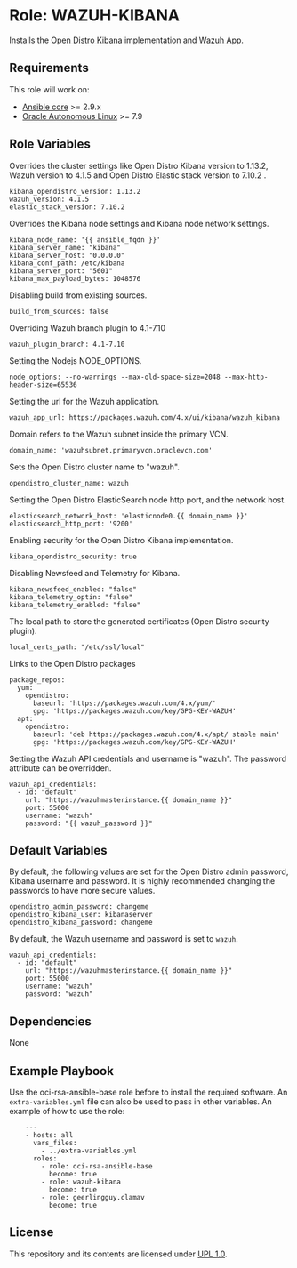 Role: WAZUH-KIBANA
=========

Installs the [Open Distro Kibana](https://opendistro.github.io/for-elasticsearch-docs/docs/kibana/) 
implementation and [Wazuh App](https://github.com/wazuh/wazuh-kibana-app).

Requirements
------------

This role will work on:

- [Ansible core](https://docs.ansible.com/ansible-core/devel/index.html) >= 2.9.x
- [Oracle Autonomous Linux](https://www.oracle.com/linux/autonomous-linux/) >= 7.9

Role Variables
--------------

Overrides the cluster settings like Open Distro Kibana version to 1.13.2, Wazuh version to 4.1.5 and Open Distro Elastic
stack version to 7.10.2 .
```
kibana_opendistro_version: 1.13.2
wazuh_version: 4.1.5
elastic_stack_version: 7.10.2
```

Overrides the Kibana node settings and Kibana node network settings.
```
kibana_node_name: '{{ ansible_fqdn }}'
kibana_server_name: "kibana"
kibana_server_host: "0.0.0.0"
kibana_conf_path: /etc/kibana
kibana_server_port: "5601"
kibana_max_payload_bytes: 1048576
```

Disabling build from existing sources.
``` 
build_from_sources: false
```

Overriding Wazuh branch plugin to 4.1-7.10
```
wazuh_plugin_branch: 4.1-7.10
```

Setting the Nodejs NODE_OPTIONS.
```
node_options: --no-warnings --max-old-space-size=2048 --max-http-header-size=65536
```

Setting the url for the Wazuh application.
```
wazuh_app_url: https://packages.wazuh.com/4.x/ui/kibana/wazuh_kibana
```

Domain refers to the Wazuh subnet inside the primary VCN.
```
domain_name: 'wazuhsubnet.primaryvcn.oraclevcn.com'
```

Sets the Open Distro cluster name to "wazuh".
```
opendistro_cluster_name: wazuh
```

Setting the Open Distro ElasticSearch node http port, and the network host.
```
elasticsearch_network_host: 'elasticnode0.{{ domain_name }}'
elasticsearch_http_port: '9200'
```

Enabling security for the Open Distro Kibana implementation.
```
kibana_opendistro_security: true
```

Disabling Newsfeed and Telemetry for Kibana.
```
kibana_newsfeed_enabled: "false"
kibana_telemetry_optin: "false"
kibana_telemetry_enabled: "false"
```

The local path to store the generated certificates (Open Distro security plugin).
```
local_certs_path: "/etc/ssl/local"
```

Links to the Open Distro packages
```
package_repos:
  yum:
    opendistro:
      baseurl: 'https://packages.wazuh.com/4.x/yum/'
      gpg: 'https://packages.wazuh.com/key/GPG-KEY-WAZUH'
  apt:
    opendistro:
      baseurl: 'deb https://packages.wazuh.com/4.x/apt/ stable main'
      gpg: 'https://packages.wazuh.com/key/GPG-KEY-WAZUH'
```
Setting the Wazuh API credentials and username is "wazuh". The password attribute can be overridden.
```
wazuh_api_credentials:
  - id: "default"
    url: "https://wazuhmasterinstance.{{ domain_name }}"
    port: 55000
    username: "wazuh"
    password: "{{ wazuh_password }}"
```

Default Variables
------------
By default, the following values are set for the Open Distro admin password, Kibana username and password. It is highly
recommended changing the passwords to have more secure values.

```
opendistro_admin_password: changeme
opendistro_kibana_user: kibanaserver
opendistro_kibana_password: changeme
```
By default, the Wazuh username and password is set to `wazuh`.
```
wazuh_api_credentials:
  - id: "default"
    url: "https://wazuhmasterinstance.{{ domain_name }}"
    port: 55000
    username: "wazuh"
    password: "wazuh"
```

Dependencies
------------

None

Example Playbook
----------------

Use the oci-rsa-ansible-base role before to install the required software. An `extra-variables.yml` file can also be used 
to pass in other variables. An example of how to use the role:
```
    ---
    - hosts: all
      vars_files: 
        - ../extra-variables.yml
      roles: 
        - role: oci-rsa-ansible-base
          become: true
        - role: wazuh-kibana
          become: true
        - role: geerlingguy.clamav
          become: true
```


## License
This repository and its contents are licensed under [UPL 1.0](https://opensource.org/licenses/UPL).